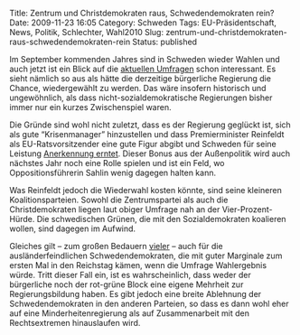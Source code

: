 Title: Zentrum und Christdemokraten raus, Schwedendemokraten rein?
Date: 2009-11-23 16:05
Category: Schweden
Tags: EU-Präsidentschaft, News, Politik, Schlechter, Wahl2010
Slug: zentrum-und-christdemokraten-raus-schwedendemokraten-rein
Status: published

Im September kommenden Jahres sind in Schweden wieder Wahlen und auch
jetzt ist ein Blick auf die [aktuellen
Umfragen](http://www.svd.se/nyheter/inrikes/artikel_3800169.svd) schon
interessant. Es sieht nämlich so aus als hätte die derzeitige
bürgerliche Regierung die Chance, wiedergewählt zu werden. Das wäre
insofern historisch und ungewöhnlich, als dass nicht-sozialdemokratische
Regierungen bisher immer nur ein kurzes Zwischenspiel waren.

Die Gründe sind wohl nicht zuletzt, dass es der Regierung geglückt ist,
sich als gute “Krisenmanager” hinzustellen und dass Premierminister
Reinfeldt als EU-Ratsvorsitzender eine gute Figur abgibt und Schweden
für seine Leistung [Anerkennung
erntet](http://www.sr.se/cgi-bin/international/nyhetssidor/artikel.asp?nyheter=1&programid=2108&Artikel=3252816).
Dieser Bonus aus der Außenpolitik wird auch nächstes Jahr noch eine
Rolle spielen und ist ein Feld, wo Oppositionsführerin Sahlin wenig
dagegen halten kann.

Was Reinfeldt jedoch die Wiederwahl kosten könnte, sind seine kleineren
Koalitionsparteien. Sowohl die Zentrumspartei als auch die
Christdemokraten liegen laut obiger Umfrage nah an der
Vier-Prozent-Hürde. Die schwedischen Grünen, die mit den
Sozialdemokraten koalieren wollen, sind dagegen im Aufwind.

Gleiches gilt – zum großen Bedauern
[vieler](http://www.facebook.com/pages/Sverigedemokraterna-i-riksdagen-Nej-tack/142027660912)
– auch für die ausländerfeindlichen Schwedendemokraten, die mit guter
Marginale zum ersten Mal in den Reichstag kämen, wenn die Umfrage
Wahlergebnis würde. Tritt dieser Fall ein, ist es wahrscheinlich, dass
weder der bürgerliche noch der rot-grüne Block eine eigene Mehrheit zur
Regierungsbildung haben. Es gibt jedoch eine breite Ablehnung der
Schwedendemokraten in den anderen Parteien, so dass es dann wohl eher
auf eine Minderheitenregierung als auf Zusammenarbeit mit den
Rechtsextremen hinauslaufen wird.

